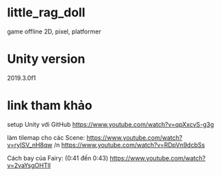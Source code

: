 # little_rag_doll
 game offline 2D, pixel, platformer 

# Unity version 
2019.3.0f1

# link tham khảo
setup Unity với GitHub
https://www.youtube.com/watch?v=qpXxcvS-g3g

làm tilemap cho các Scene: 
https://www.youtube.com/watch?v=ryISV_nH8qw /n
https://www.youtube.com/watch?v=RDpVn9dcbSs

Cách bay của Fairy:
(0:41 đến 0:43)
https://www.youtube.com/watch?v=2vaYsgOHTlI
